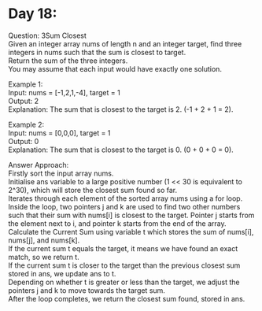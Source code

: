 # Day 18:
Question: 3Sum Closest<br/>
Given an integer array nums of length n and an integer target, find three integers in nums such that the sum is closest to target.<br/>
Return the sum of the three integers.<br/>
You may assume that each input would have exactly one solution.<br/>

Example 1:<br/>
Input: nums = [-1,2,1,-4], target = 1<br/>
Output: 2<br/>
Explanation: The sum that is closest to the target is 2. (-1 + 2 + 1 = 2).<br/>

Example 2:<br/>
Input: nums = [0,0,0], target = 1<br/>
Output: 0<br/>
Explanation: The sum that is closest to the target is 0. (0 + 0 + 0 = 0).<br/>

Answer Approach:<br/>
Firstly sort the input array nums. <br/>
Initialise ans variable to a large positive number (1 << 30 is equivalent to 2^30), which will store the closest sum found so far.<br/>
Iterates through each element of the sorted array nums using a for loop.<br/>
Inside the loop, two pointers j and k are used to find two other numbers such that their sum with nums[i] is closest to the target. Pointer j starts from the element next to i, and pointer k starts from the end of the array.<br/>
Calculate the Current Sum using variable t which stores the sum of nums[i], nums[j], and nums[k].<br/>
If the current sum t equals the target, it means we have found an exact match, so we return t.<br/>
If the current sum t is closer to the target than the previous closest sum stored in ans, we update ans to t.<br/>
Depending on whether t is greater or less than the target, we adjust the pointers j and k to move towards the target sum.<br/>
After the loop completes, we return the closest sum found, stored in ans.<br/>